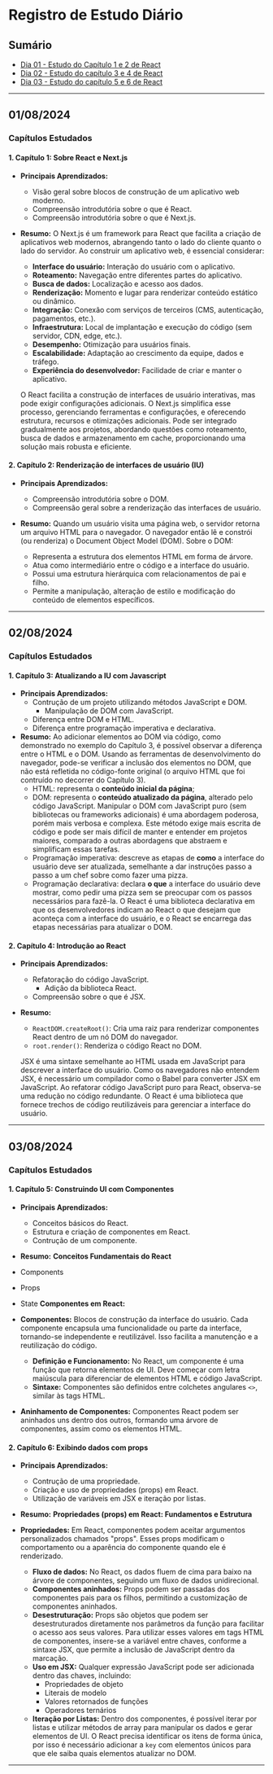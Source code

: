 # Registro de Estudo Diário

## Sumário

- [Dia 01 - Estudo do Capítulo 1 e 2 de React](#01082024)
- [Dia 02 - Estudo do capítulo 3 e 4 de React](#02082024)
- [Dia 03 - Estudo do capítulo 5 e 6 de React](#03082024)

---

## 01/08/2024

### Capítulos Estudados

#### 1. **Capítulo 1: Sobre React e Next.js**

- **Principais Aprendizados:**
  - Visão geral sobre blocos de construção de um aplicativo web moderno.
  - Compreensão introdutória sobre o que é React.
  - Compreensão introdutória sobre o que é Next.js.

- **Resumo:**
  O Next.js é um framework para React que facilita a criação de aplicativos web modernos, abrangendo tanto o lado do cliente quanto o lado do servidor. Ao construir um aplicativo web, é essencial considerar:
  - **Interface do usuário:** Interação do usuário com o aplicativo.
  - **Roteamento:** Navegação entre diferentes partes do aplicativo.
  - **Busca de dados:** Localização e acesso aos dados.
  - **Renderização:** Momento e lugar para renderizar conteúdo estático ou dinâmico.
  - **Integração:** Conexão com serviços de terceiros (CMS, autenticação, pagamentos, etc.).
  - **Infraestrutura:** Local de implantação e execução do código (sem servidor, CDN, edge, etc.).
  - **Desempenho:** Otimização para usuários finais.
  - **Escalabilidade:** Adaptação ao crescimento da equipe, dados e tráfego.
  - **Experiência do desenvolvedor:** Facilidade de criar e manter o aplicativo.

  O React facilita a construção de interfaces de usuário interativas, mas pode exigir configurações adicionais. O Next.js simplifica esse processo, gerenciando ferramentas e configurações, e oferecendo estrutura, recursos e otimizações adicionais. Pode ser integrado gradualmente aos projetos, abordando questões como roteamento, busca de dados e armazenamento em cache, proporcionando uma solução mais robusta e eficiente.

#### 2. **Capítulo 2: Renderização de interfaces de usuário (IU)**

- **Principais Aprendizados:**
  - Compreensão introdutória sobre o DOM.
  - Compreensão geral sobre a renderização das interfaces de usuário.

- **Resumo:**
  Quando um usuário visita uma página web, o servidor retorna um arquivo HTML para o navegador. O navegador então lê e constrói (ou renderiza) o Document Object Model (DOM). Sobre o DOM:
  - Representa a estrutura dos elementos HTML em forma de árvore.
  - Atua como intermediário entre o código e a interface do usuário.
  - Possui uma estrutura hierárquica com relacionamentos de pai e filho.
  - Permite a manipulação, alteração de estilo e modificação do conteúdo de elementos específicos.

---

## 02/08/2024

### Capítulos Estudados

#### 1. **Capítulo 3: Atualizando a IU com Javascript**

- **Principais Aprendizados:**
  - Contrução de um projeto utilizando métodos JavaScript e DOM.
    - Manipulação de DOM com JavaScript.
  - Diferença entre DOM e HTML.
  - Diferença entre programação imperativa e declarativa.
- **Resumo:**
  Ao adicionar elementos ao DOM via código, como demonstrado no exemplo do Capítulo 3, é possível observar a diferença entre o HTML e o DOM. Usando as ferramentas de desenvolvimento do navegador, pode-se verificar a inclusão dos elementos no DOM, que não está refletida no código-fonte original (o arquivo HTML que foi contruído no decorrer do Capítulo 3).
  - HTML: representa o **conteúdo inicial da página**;
  - DOM: representa o **conteúdo atualizado da página**, alterado pelo código JavaScript.
  Manipular o DOM com JavaScript puro (sem bibliotecas ou frameworks adicionais) é uma abordagem poderosa, porém mais verbosa e complexa. Este método exige mais escrita de código e pode ser mais difícil de manter e entender em projetos maiores, comparado a outras abordagens que abstraem e simplificam essas tarefas.
  - Programação imperativa: descreve as etapas de **como** a interface do usuário deve ser atualizada, semelhante a dar instruções passo a passo a um chef sobre como fazer uma pizza.
  - Programação declarativa: declara **o que** a interface do usuário deve mostrar, como pedir uma pizza sem se preocupar com os passos necessários para fazê-la.
  O React é uma biblioteca declarativa em que os desenvolvedores indicam ao React o que desejam que aconteça com a interface do usuário, e o React se encarrega das etapas necessárias para atualizar o DOM.

#### 2. **Capítulo 4: Introdução ao React**

- **Principais Aprendizados:**
  - Refatoração do código JavaScript.
    - Adição da biblioteca React.
  - Compreensão sobre o que é JSX.

- **Resumo:**
  - `ReactDOM.createRoot()`: Cria uma raiz para renderizar componentes React dentro de um nó DOM do navegador.
  - `root.render()`: Renderiza o código React no DOM.

  JSX é uma sintaxe semelhante ao HTML usada em JavaScript para descrever a interface do usuário. Como os navegadores não entendem JSX, é necessário um compilador como o Babel para converter JSX em JavaScript.
  Ao refatorar código JavaScript puro para React, observa-se uma redução no código redundante. O React é uma biblioteca que fornece trechos de código reutilizáveis para gerenciar a interface do usuário.
  
---

## 03/08/2024

### Capítulos Estudados

#### 1. **Capítulo 5: Construindo UI com Componentes**

- **Principais Aprendizados:**
  - Conceitos básicos do React.
  - Estrutura e criação de componentes em React.
  - Contrução de um componente.

- **Resumo:**
**Conceitos Fundamentais do React**
- Components
- Props
- State
**Componentes em React:**
- **Componentes:** Blocos de construção da interface do usuário. Cada componente encapsula uma funcionalidade ou parte da interface, tornando-se independente e reutilizável. Isso facilita a manutenção e a reutilização do código.
  - **Definição e Funcionamento:** No React, um componente é uma função que retorna elementos de UI. Deve começar com letra maiúscula para diferenciar de elementos HTML e código JavaScript.
  - **Sintaxe:** Componentes são definidos entre colchetes angulares `<>`, similar às tags HTML.
- **Aninhamento de Componentes:** Componentes React podem ser aninhados uns dentro dos outros, formando uma árvore de componentes, assim como os elementos HTML.

#### 2. **Capítulo 6: Exibindo dados com props**

- **Principais Aprendizados:**
  - Contrução de uma propriedade.
  - Criação e uso de propriedades (props) em React.
  - Utilização de variáveis em JSX e iteração por listas.

- **Resumo:**
**Propriedades (props) em React: Fundamentos e Estrutura**
- **Propriedades:** Em React, componentes podem aceitar argumentos personalizados chamados "props". Esses props modificam o comportamento ou a aparência do componente quando ele é renderizado.
  - **Fluxo de dados:** No React, os dados fluem de cima para baixo na árvore de componentes, seguindo um fluxo de dados unidirecional.
  - **Componentes aninhados:** Props podem ser passadas dos componentes pais para os filhos, permitindo a customização de componentes aninhados.
  - **Desestruturação:** Props são objetos que podem ser desestruturados diretamente nos parâmetros da função para facilitar o acesso aos seus valores. Para utilizar esses valores em tags HTML de componentes, insere-se a variável entre chaves, conforme a sintaxe JSX, que permite a inclusão de JavaScript dentro da marcação.
  - **Uso em JSX:** Qualquer expressão JavaScript pode ser adicionada dentro das chaves, incluindo:
    - Propriedades de objeto
    - Literais de modelo
    - Valores retornados de funções
    - Operadores ternários
  - **Iteração por Listas:** Dentro dos componentes, é possível iterar por listas e utilizar métodos de array para manipular os dados e gerar elementos de UI. O React precisa identificar os itens de forma única, por isso é necessário adicionar a `key` com elementos únicos para que ele saiba quais elementos atualizar no DOM.

---

